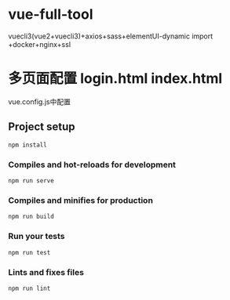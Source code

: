 # vue-full-tool
vuecli3(vue2+vuecli3)+axios+sass+elementUI-dynamic import
+docker+nginx+ssl

# 多页面配置 login.html  index.html
vue.config.js中配置

## Project setup
```
npm install
```

### Compiles and hot-reloads for development
```
npm run serve
```

### Compiles and minifies for production
```
npm run build
```

### Run your tests
```
npm run test
```

### Lints and fixes files
```
npm run lint
```
